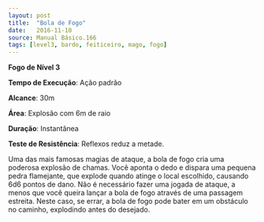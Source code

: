 ```yaml
---
layout: post
title:  "Bola de Fogo"
date:   2016-11-10
source: Manual Básico.166
tags: [level3, bardo, feiticeiro, mago, fogo]
---
```


**Fogo de Nível 3**

**Tempo de Execução**: Ação padrão

**Alcance**: 30m

**Área**: Explosão com 6m de raio

**Duração**: Instantânea

**Teste de Resistência**: Reflexos reduz a metade.

Uma das mais famosas magias de ataque, a bola de fogo cria uma poderosa explosão de chamas. Você aponta o dedo e dispara uma pequena pedra flamejante, que explode quando atinge o local escolhido, causando 6d6 pontos de dano.
Não é necessário fazer uma jogada de ataque, a menos que você queira lançar a bola de fogo através de uma passagem estreita.
Neste caso, se errar, a bola de fogo pode bater em um obstáculo no caminho, explodindo antes do desejado.